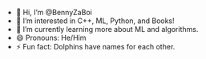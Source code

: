 - 👋 Hi, I’m @BennyZaBoi
- 👀 I’m interested in C++, ML, Python, and Books!
- 🌱 I’m currently learning more about ML and algorithms.
- 😄 Pronouns: He/Him
- ⚡ Fun fact: Dolphins have names for each other.

<!---
BennyZaBoi/BennyZaBoi is a ✨ special ✨ repository because its `README.md` (this file) appears on your GitHub profile.
You can click the Preview link to take a look at your changes.
--->
